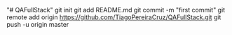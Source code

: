 "# QAFullStack"  git init git add README.md git commit -m "first commit" git remote add origin https://github.com/TiagoPereiraCruz/QAFullStack.git git push -u origin master
